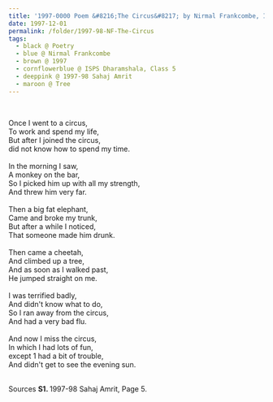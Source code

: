 ```yaml
---
title: '1997-0000 Poem &#8216;The Circus&#8217; by Nirmal Frankcombe, ISPS Dharamshala, Class 5 from 1997-98 Sahaj Amrit, Page 5'
date: 1997-12-01
permalink: /folder/1997-98-NF-The-Circus
tags:
  - black @ Poetry
  - blue @ Nirmal Frankcombe
  - brown @ 1997
  - cornflowerblue @ ISPS Dharamshala, Class 5
  - deeppink @ 1997-98 Sahaj Amrit
  - maroon @ Tree
---
```


<br>

<p>
Once I went to a circus,<br>
To work and spend my life,<br>
But after I joined the circus,<br>
did not know how to spend my time.<br>
<br>
In the morning I saw,<br>
A monkey on the bar,<br>
So I picked him up with all my strength,<br>
And threw him very far.<br>
<br>
Then a big fat elephant,<br>
Came and broke my trunk,<br>
But after a while I noticed,<br>
That someone made him drunk.<br>
<br>
Then came a cheetah,<br>
And climbed up a tree,<br>
And as soon as I walked past,<br>
He jumped straight on me.<br>
<br>
I was terrified badly,<br>
And didn't know what to do,<br>
So I ran away from the circus,<br>
And had a very bad flu.<br>
<br>
And now I miss the circus,<br>
In which I had lots of fun,<br>
except 1 had a bit of trouble,<br>
And didn't get to see the evening sun. 
</p>

<br>

<wave-list>
<list-title color="DarkSeaGreen" width="40">Sources</list-title>
  <list-item color="BlanchedAlmond"  width="280"><b>S1. </b> 1997-98 Sahaj Amrit, Page 5.</list-item>
</wave-list>